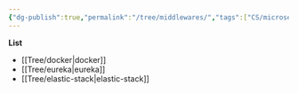 ```yaml
---
{"dg-publish":true,"permalink":"/tree/middlewares/","tags":["CS/microservices"],"created":"2022-09-08T02:16:45.214+08:00","updated":"2023-08-27T05:13:28.200+08:00"}
---
```



**List**


- [[Tree/docker\|docker]]
- [[Tree/eureka\|eureka]]
- [[Tree/elastic-stack\|elastic-stack]]